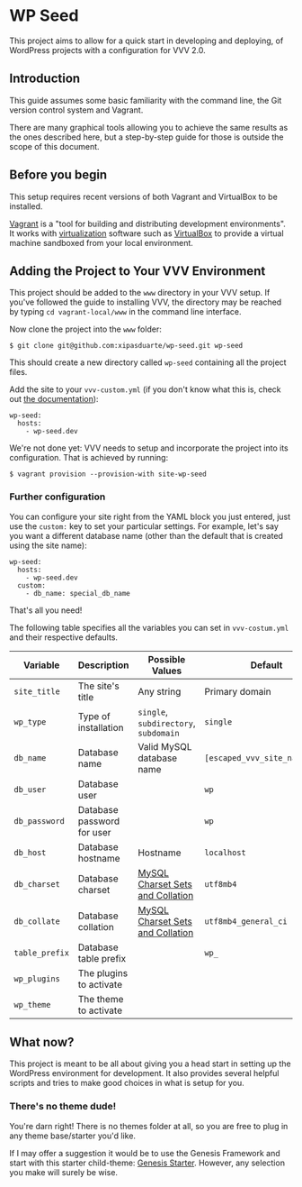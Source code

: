 # WP Seed

This project aims to allow for a quick start in developing and deploying, of WordPress projects with a configuration for VVV 2.0.

## Introduction

This guide assumes some basic familiarity with the command line, the Git version control system and Vagrant.

There are many graphical tools allowing you to achieve the same results as the ones described here, but a step-by-step guide for those is outside the scope of this document.

## Before you begin

This setup requires recent versions of both Vagrant and VirtualBox to be installed.

[Vagrant](http://www.vagrantup.com) is a "tool for building and distributing development environments". It works with [virtualization](http://en.wikipedia.org/wiki/X86_virtualization) software such as [VirtualBox](https://www.virtualbox.org/) to provide a virtual machine sandboxed from your local environment.

## Adding the Project to Your VVV Environment

This project should be added to the `www` directory in your VVV setup.  If you've followed the guide to installing VVV, the directory may be reached by typing `cd vagrant-local/www` in the command line interface.

Now clone the project into the `www` folder:

```
$ git clone git@github.com:xipasduarte/wp-seed.git wp-seed
```

This should create a new directory called `wp-seed` containing all the project files.

Add the site to your `vvv-custom.yml` (if you don't know what this is, check out [the documentation](https://varyingvagrantvagrants.org/docs/en-US/adding-a-new-site/)):

```
wp-seed:
  hosts:
    - wp-seed.dev
```

We're not done yet: VVV needs to setup and incorporate the project into its configuration. That is achieved by running:

```
$ vagrant provision --provision-with site-wp-seed
```

### Further configuration

You can configure your site right from the YAML block you just entered, just use the `custom:` key to set your particular settings. For example, let's say you want a different database name (other than the default that is created using the site name):

```
wp-seed:
  hosts:
    - wp-seed.dev
  custom:
    - db_name: special_db_name
```
That's all you need!

The following table specifies all the variables you can set in `vvv-costum.yml` and their respective defaults.

| Variable       | Description                | Possible Values                       | Default                       |
| -------------- | -------------------------- | ------------------------------------- | ----------------------------- |
| `site_title`   | The site's title           | Any string                            | Primary domain                |
| `wp_type`      | Type of installation       | `single`, `subdirectory`, `subdomain` | `single`                      |
| `db_name`      | Database name              | Valid MySQL database name             | `[escaped_vvv_site_name]_dev` |
| `db_user`      | Database user              |                                       | `wp`                          |
| `db_password`  | Database password for user |                                       | `wp`                          |
| `db_host`      | Database hostname          | Hostname                              | `localhost`                   |
| `db_charset`   | Database charset           | [MySQL Charset Sets and Collation][1] | `utf8mb4`                     |
| `db_collate`   | Database collation         | [MySQL Charset Sets and Collation][1] | `utf8mb4_general_ci`          |
| `table_prefix` | Database table prefix      |                                       | `wp_`                         |
| `wp_plugins`   | The plugins to activate    |                                       |                               |
| `wp_theme`     | The theme to activate      |                                       |                               |

[1]: https://dev.mysql.com/doc/refman/5.7/en/charset-charsets.html

## What now?

This project is meant to be all about giving you a head start in setting up the WordPress environment for development. It also provides several helpful scripts and tries to make good choices in what is setup for you.

### There's no theme dude!

You're darn right! There is no themes folder at all, so you are free to plug in any theme base/starter you'd like.

If I may offer a suggestion it would be to use the Genesis Framework and start with this starter child-theme: [Genesis Starter](https://github.com/goblindegook/genesis-starter). However, any selection you make will surely be wise.
